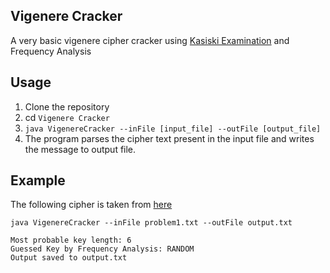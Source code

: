 ## Vigenere Cracker

A very basic vigenere cipher cracker using [Kasiski Examination](https://en.wikipedia.org/wiki/Kasiski_examination) and Frequency Analysis 

## Usage

1. Clone the repository
2. cd `Vigenere Cracker`
3. `java VigenereCracker --inFile [input_file] --outFile [output_file]`
4. The program parses the cipher text present in the input file and writes the message to output file.

## Example

The following cipher is taken from [here](http://www.isical.ac.in/~rcbose/internship/problem1.txt)

`java VigenereCracker --inFile problem1.txt --outFile output.txt`

````
Most probable key length: 6
Guessed Key by Frequency Analysis: RANDOM
Output saved to output.txt
````